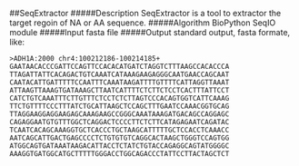 ##SeqExtractor
#####Description
SeqExtractor is a tool to extractor the target regoin of NA or AA sequence. 
#####Algorithm
BioPython SeqIO module
#####Input
fasta file
#####Output
standard output, fasta formate, like:
```
>ADH1A:2000 chr4:100212186-100214185+
GAATAACACCCGATTCCAGTTCCACACATGATCTAGGTCTTTAAGCCACACCCA
TTAGATTATTCACAGACTGTCAAATCATAAAGAAGAGGGCAATGAACCAGCAAT
CAATACATTGATTTTTCCAATTTCAAATAAGATTTTGTTTTCATTAGGTTAAAT
ATTAAGTTAAAGTGATAAAGCTTAATCATTTTCTCTTCTCCTCACTTTATTCCT
CATCTGTCAAATTTCTTGTTTCTCCTCTCTTAGTCCCACAGTGGTCATTCAAAG
TTCTGTTTTCCCTTTATCTGCATTAAGCTCCAGCTTTGAATCCAAACGGTGCAG
TTAGGAAGGAGGAAGAGCAAAGAAGCCGGGCAAATAAAGATGACAGCCAGGAGC
CAGAGGAATGTGTTTGGCTCAGGACTCCCCTTCTCTTCATAGAGAATCAGATAC
TCAATCACAGCAAAGGTGCTCACCCTGCTAAGCATTTTTGCTCCACCTCAAACC
AATCAGCATTGACTGAGCCCCTCTGTGTGTCAGGCACTAAGCTGGGTCCAGTGG
ATGGCAGTGATAAATAAGACATTACCTCTATCTGTACCAGAGGCAGTATGGGGC
AAAGGTGATGGCATGCTTTTTGGGACCTGGCAGACCCTATTCCTTACTAGCTCT
```
